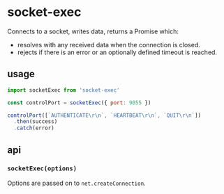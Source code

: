 # socket-exec

Connects to a socket, writes data, returns a Promise which:

- resolves with any received data when the connection is closed.
- rejects if there is an error or an optionally defined timeout is reached.

## usage

```javascript
import socketExec from 'socket-exec'

const controlPort = socketExec({ port: 9055 })

controlPort([`AUTHENTICATE\r\n`, `HEARTBEAT\r\n`, `QUIT\r\n`])
  .then(success)
  .catch(error)
```

## api

### `socketExec(options)`

Options are passed on to `net.createConnection`.
